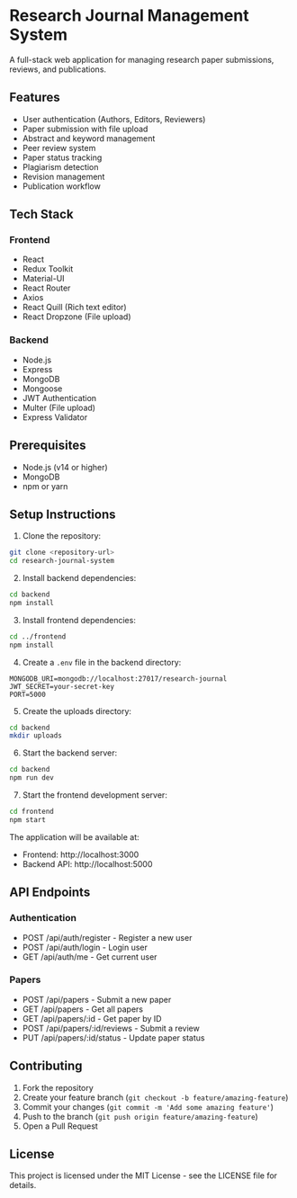 # Research Journal Management System

A full-stack web application for managing research paper submissions, reviews, and publications.

## Features

- User authentication (Authors, Editors, Reviewers)
- Paper submission with file upload
- Abstract and keyword management
- Peer review system
- Paper status tracking
- Plagiarism detection
- Revision management
- Publication workflow

## Tech Stack

### Frontend
- React
- Redux Toolkit
- Material-UI
- React Router
- Axios
- React Quill (Rich text editor)
- React Dropzone (File upload)

### Backend
- Node.js
- Express
- MongoDB
- Mongoose
- JWT Authentication
- Multer (File upload)
- Express Validator

## Prerequisites

- Node.js (v14 or higher)
- MongoDB
- npm or yarn

## Setup Instructions

1. Clone the repository:
```bash
git clone <repository-url>
cd research-journal-system
```

2. Install backend dependencies:
```bash
cd backend
npm install
```

3. Install frontend dependencies:
```bash
cd ../frontend
npm install
```

4. Create a `.env` file in the backend directory:
```
MONGODB_URI=mongodb://localhost:27017/research-journal
JWT_SECRET=your-secret-key
PORT=5000
```

5. Create the uploads directory:
```bash
cd backend
mkdir uploads
```

6. Start the backend server:
```bash
cd backend
npm run dev
```

7. Start the frontend development server:
```bash
cd frontend
npm start
```

The application will be available at:
- Frontend: http://localhost:3000
- Backend API: http://localhost:5000

## API Endpoints

### Authentication
- POST /api/auth/register - Register a new user
- POST /api/auth/login - Login user
- GET /api/auth/me - Get current user

### Papers
- POST /api/papers - Submit a new paper
- GET /api/papers - Get all papers
- GET /api/papers/:id - Get paper by ID
- POST /api/papers/:id/reviews - Submit a review
- PUT /api/papers/:id/status - Update paper status

## Contributing

1. Fork the repository
2. Create your feature branch (`git checkout -b feature/amazing-feature`)
3. Commit your changes (`git commit -m 'Add some amazing feature'`)
4. Push to the branch (`git push origin feature/amazing-feature`)
5. Open a Pull Request

## License

This project is licensed under the MIT License - see the LICENSE file for details. 